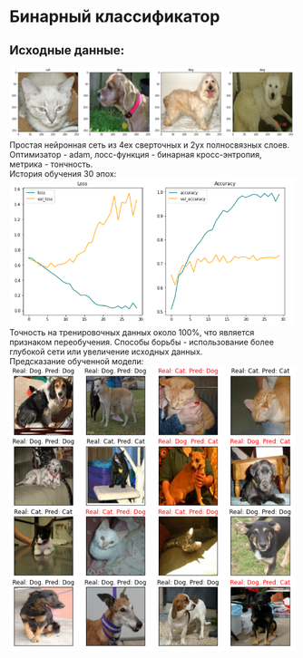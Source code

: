 # Бинарный классификатор <br>
## Исходные данные: <br>
![alt text](https://github.com/GermanYanchenko/ImageClass_binary/blob/main/image/data.png?raw=true)
<br>
Простая нейронная сеть из 4ех сверточных и 2ух полносвязных слоев. Оптимизатор - adam, лосс-функция - бинарная кросс-энтропия, метрика - тончность.<br>
История обучения 30 эпох: <br>
![alt text](https://github.com/GermanYanchenko/ImageClass_binary/blob/main/image/history.png?raw=true)<br>
Точность на тренировочных данных около 100%, что является признаком переобучения. Способы борьбы - использование более глубокой сети или увеличение исходных данных.
<br>
Предсказание обученной модели: <br>
![alt text](https://github.com/GermanYanchenko/ImageClass_binary/blob/main/image/predict.png?raw=true)
